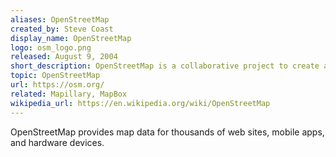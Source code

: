 ```yaml
---
aliases: OpenStreetMap
created_by: Steve Coast
display_name: OpenStreetMap
logo: osm_logo.png
released: August 9, 2004
short_description: OpenStreetMap is a collaborative project to create a free editable map of the world.
topic: OpenStreetMap
url: https://osm.org/
related: Mapillary, MapBox
wikipedia_url: https://en.wikipedia.org/wiki/OpenStreetMap
---
```

OpenStreetMap provides map data for thousands of web sites, mobile apps, and hardware devices.